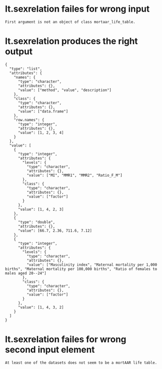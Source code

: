 # lt.sexrelation failes for wrong input

    First argument is not an object of class mortaar_life_table.

# lt.sexrelation produces the right output

    {
      "type": "list",
      "attributes": {
        "names": {
          "type": "character",
          "attributes": {},
          "value": ["method", "value", "description"]
        },
        "class": {
          "type": "character",
          "attributes": {},
          "value": ["data.frame"]
        },
        "row.names": {
          "type": "integer",
          "attributes": {},
          "value": [1, 2, 3, 4]
        }
      },
      "value": [
        {
          "type": "integer",
          "attributes": {
            "levels": {
              "type": "character",
              "attributes": {},
              "value": ["MI", "MMR1", "MMR2", "Ratio_F_M"]
            },
            "class": {
              "type": "character",
              "attributes": {},
              "value": ["factor"]
            }
          },
          "value": [1, 4, 2, 3]
        },
        {
          "type": "double",
          "attributes": {},
          "value": [66.7, 2.36, 711.6, 7.12]
        },
        {
          "type": "integer",
          "attributes": {
            "levels": {
              "type": "character",
              "attributes": {},
              "value": ["Masculinity index", "Maternal mortality per 1,000 births", "Maternal mortality per 100,000 births", "Ratio of females to males aged 20--24"]
            },
            "class": {
              "type": "character",
              "attributes": {},
              "value": ["factor"]
            }
          },
          "value": [1, 4, 3, 2]
        }
      ]
    }

# lt.sexrelation failes for wrong second input element

    At least one of the datasets does not seem to be a mortAAR life table.

